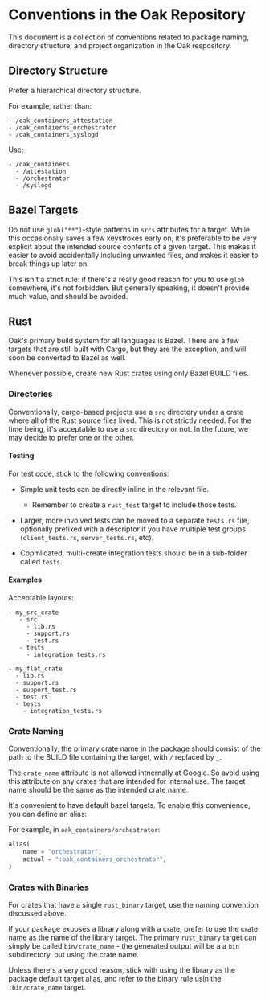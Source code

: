 # Conventions in the Oak Repository

This document is a collection of conventions related to package naming,
directory structure, and project organization in the Oak respository.

## Directory Structure

Prefer a hierarchical directory structure.

For example, rather than:

```none
- /oak_containers_attestation
- /oak_contaierns_orchestrator
- /oak_containers_syslogd
```

Use;

```none
- /oak_containers
  - /attestation
  - /orchestrator
  - /syslogd
```

## Bazel Targets

Do not use `glob("**")`-style patterns in `srcs` attributes for a target. While
this occasionally saves a few keystrokes early on, it's preferable to be very
explicit about the intended source contents of a given target. This makes it
easier to avoid accidentally including unwanted files, and makes it easier to
break things up later on.

This isn't a strict rule: if there's a really good reason for you to use `glob`
somewhere, it's not forbidden. But generally speaking, it doesn't provide much
value, and should be avoided.

## Rust

Oak's primary build system for all languages is Bazel. There are a few targets
that are still built with Cargo, but they are the exception, and will soon be
converted to Bazel as well.

Whenever possible, create new Rust crates using only Bazel BUILD files.

### Directories

Conventionally, cargo-based projects use a `src` directory under a crate where
all of the Rust source files lived. This is not strictly needed. For the time
being, it's acceptable to use a `src` directory or not. In the future, we may
decide to prefer one or the other.

#### Testing

For test code, stick to the following conventions:

- Simple unit tests can be directly inline in the relevant file.

  - Remember to create a `rust_test` target to include those tests.

- Larger, more involved tests can be moved to a separate `tests.rs` file,
  optionally prefixed with a descriptor if you have multiple test groups
  (`client_tests.rs`, `server_tests.rs`, etc).

- Copmlicated, multi-create integration tests should be in a sub-folder called
  `tests`.

#### Examples

Acceptable layouts:

```none
- my_src_crate
   - src
     - lib.rs
     - support.rs
     - test.rs
   - tests
     - integration_tests.rs
```

```none
- my_flat_crate
  - lib.rs
  - support.rs
  - support_test.rs
  - test.rs
  - tests
    - integration_tests.rs
```

### Crate Naming

Conventionally, the primary crate name in the package should consist of the path
to the BUILD file containing the target, with `/` replaced by `_`.

The `crate_name` attribute is not allowed intnernally at Google. So avoid using
this attribute on any crates that are intended for internal use. The target name
should be the same as the intended crate name.

It's convenient to have default bazel targets. To enable this convenience, you
can define an alias:

For example, in `oak_containers/orchestrator`:

```python
alias(
    name = "orchestrator",
    actual = ":oak_containers_orchestrator",
)
```

### Crates with Binaries

For crates that have a single `rust_binary` target, use the naming convention
discussed above.

If your package exposes a library along with a crate, prefer to use the crate
name as the name of the library target. The primary `rust_binary` target can
simply be called `bin/crate_name` - the generated output will be a a `bin`
subdirectory, but using the crate name.

Unless there's a very good reason, stick with using the library as the package
default target alias, and refer to the binary rule usin the `:bin/crate_name`
target.
